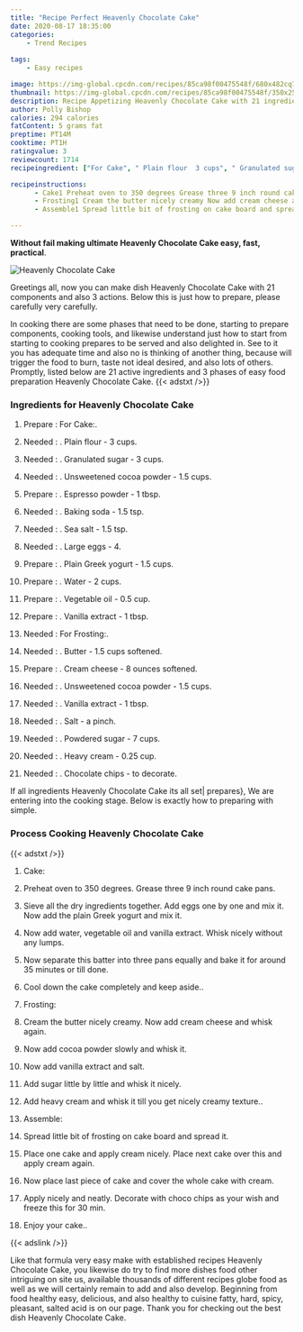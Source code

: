 ```yaml
---
title: "Recipe Perfect Heavenly Chocolate Cake"
date: 2020-08-17 18:35:00
categories:
    - Trend Recipes
    
tags:
    - Easy recipes

image: https://img-global.cpcdn.com/recipes/85ca98f00475548f/680x482cq70/heavenly-chocolate-cake-recipe-main-photo.jpg
thumbnail: https://img-global.cpcdn.com/recipes/85ca98f00475548f/350x250cq70/heavenly-chocolate-cake-recipe-main-photo.jpg
description: Recipe Appetizing Heavenly Chocolate Cake with 21 ingredients and 3 stages of easy cooking.
author: Polly Bishop
calories: 294 calories
fatContent: 5 grams fat
preptime: PT14M
cooktime: PT1H
ratingvalue: 3
reviewcount: 1714
recipeingredient: ["For Cake", " Plain flour  3 cups", " Granulated sugar  3 cups", " Unsweetened cocoa powder  15 cups", " Espresso powder  1 tbsp", " Baking soda  15 tsp", " Sea salt  15 tsp", " Large eggs  4", " Plain Greek yogurt  15 cups", " Water  2 cups", " Vegetable oil  05 cup", " Vanilla extract  1 tbsp", "For Frosting", " Butter  15 cups softened", " Cream cheese  8 ounces softened", " Unsweetened cocoa powder  15 cups", " Vanilla extract  1 tbsp", " Salt  a pinch", " Powdered sugar  7 cups", " Heavy cream  025 cup", " Chocolate chips  to decorate"]

recipeinstructions: 
      - Cake1 Preheat oven to 350 degrees Grease three 9 inch round cake pans2 Sieve all the dry ingredients together Add eggs one by one and mix it Now add the plain Greek yogurt and mix it3 Now add water vegetable oil and vanilla extract Whisk nicely without any lumps4 Now separate this batter into three pans equally and bake it for around 35 minutes or till done5 Cool down the cake completely and keep aside 
      - Frosting1 Cream the butter nicely creamy Now add cream cheese and whisk again2 Now add cocoa powder slowly and whisk it3 Now add vanilla extract and salt4 Add sugar little by little and whisk it nicely5 Add heavy cream and whisk it till you get nicely creamy texture 
      - Assemble1 Spread little bit of frosting on cake board and spread it2 Place one cake and apply cream nicely Place next cake over this and apply cream again3 Now place last piece of cake and cover the whole cake with cream4 Apply nicely and neatly Decorate with choco chips as your wish and freeze this for 30 min5 Enjoy your cake

---
```




**Without fail making ultimate Heavenly Chocolate Cake easy, fast, practical**. 


![Heavenly Chocolate Cake](https://img-global.cpcdn.com/recipes/85ca98f00475548f/680x482cq70/heavenly-chocolate-cake-recipe-main-photo.jpg "Heavenly Chocolate Cake")




Greetings all, now you can make dish Heavenly Chocolate Cake with 21 components and also 3 actions. Below this is just how to prepare, please carefully very carefully.

In cooking there are some phases that need to be done, starting to prepare components, cooking tools, and likewise understand just how to start from starting to cooking prepares to be served and also delighted in. See to it you has adequate time and also no is thinking of another thing, because will trigger the food to burn, taste not ideal desired, and also lots of others. Promptly, listed below are 21 active ingredients and 3 phases of easy food preparation Heavenly Chocolate Cake.
{{< adstxt />}}

### Ingredients for Heavenly Chocolate Cake


1. Prepare  : For Cake:.

1. Needed  : . Plain flour - 3 cups.

1. Needed  : . Granulated sugar - 3 cups.

1. Needed  : . Unsweetened cocoa powder - 1.5 cups.

1. Prepare  : . Espresso powder - 1 tbsp.

1. Needed  : . Baking soda - 1.5 tsp.

1. Needed  : . Sea salt - 1.5 tsp.

1. Needed  : . Large eggs - 4.

1. Prepare  : . Plain Greek yogurt - 1.5 cups.

1. Prepare  : . Water - 2 cups.

1. Prepare  : . Vegetable oil - 0.5 cup.

1. Prepare  : . Vanilla extract - 1 tbsp.

1. Needed  : For Frosting:.

1. Needed  : . Butter - 1.5 cups softened.

1. Prepare  : . Cream cheese - 8 ounces softened.

1. Needed  : . Unsweetened cocoa powder - 1.5 cups.

1. Needed  : . Vanilla extract - 1 tbsp.

1. Needed  : . Salt - a pinch.

1. Needed  : . Powdered sugar - 7 cups.

1. Needed  : . Heavy cream - 0.25 cup.

1. Needed  : . Chocolate chips - to decorate.



If all ingredients Heavenly Chocolate Cake its all set| prepares}, We are entering into the cooking stage. Below is exactly how to preparing with simple.

### Process Cooking Heavenly Chocolate Cake

{{< adstxt />}}


1. Cake:

1. Preheat oven to 350 degrees. Grease three 9 inch round cake pans.

2. Sieve all the dry ingredients together. Add eggs one by one and mix it. Now add the plain Greek yogurt and mix it.

3. Now add water, vegetable oil and vanilla extract. Whisk nicely without any lumps.

4. Now separate this batter into three pans equally and bake it for around 35 minutes or till done.

5. Cool down the cake completely and keep aside..



1. Frosting:

1. Cream the butter nicely creamy. Now add cream cheese and whisk again.

2. Now add cocoa powder slowly and whisk it.

3. Now add vanilla extract and salt.

4. Add sugar little by little and whisk it nicely.

5. Add heavy cream and whisk it till you get nicely creamy texture..



1. Assemble:

1. Spread little bit of frosting on cake board and spread it.

2. Place one cake and apply cream nicely. Place next cake over this and apply cream again.

3. Now place last piece of cake and cover the whole cake with cream.

4. Apply nicely and neatly. Decorate with choco chips as your wish and freeze this for 30 min.

5. Enjoy your cake..





{{< adslink />}}

Like that formula very easy make with established recipes Heavenly Chocolate Cake, you likewise do try to find more dishes food other intriguing on site us, available thousands of different recipes globe food as well as we will certainly remain to add and also develop. Beginning from food healthy easy, delicious, and also healthy to cuisine fatty, hard, spicy, pleasant, salted acid is on our page. Thank you for checking out the best dish Heavenly Chocolate Cake.
